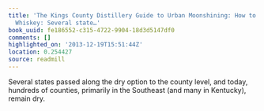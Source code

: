 ```yaml
---
title: 'The Kings County Distillery Guide to Urban Moonshining: How to Make and Drink
  Whiskey: Several state…'
book_uuid: fe186552-c315-4722-9904-18d3d5147df0
comments: []
highlighted_on: '2013-12-19T15:51:44Z'
location: 0.254427
source: readmill
---
```


Several states passed along the dry option to the county level, and today, hundreds of counties, primarily in the Southeast (and many in Kentucky), remain dry.
